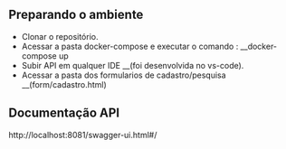 ## Preparando o ambiente
- Clonar o repositório.
- Acessar a pasta docker-compose e executar o comando : __docker-compose up
- Subir API em qualquer IDE __(foi desenvolvida no vs-code).
- Acessar a pasta dos formularios de cadastro/pesquisa __(form/cadastro.html)

## Documentação API

http://localhost:8081/swagger-ui.html#/

